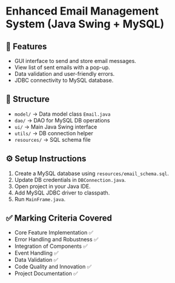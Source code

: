 # Enhanced Email Management System (Java Swing + MySQL)

## 📌 Features
- GUI interface to send and store email messages.
- View list of sent emails with a pop-up.
- Data validation and user-friendly errors.
- JDBC connectivity to MySQL database.

## 📁 Structure
- `model/` → Data model class `Email.java`
- `dao/` → DAO for MySQL DB operations
- `ui/` → Main Java Swing interface
- `utils/` → DB connection helper
- `resources/` → SQL schema file

## ⚙️ Setup Instructions

1. Create a MySQL database using `resources/email_schema.sql`.
2. Update DB credentials in `DBConnection.java`.
3. Open project in your Java IDE.
4. Add MySQL JDBC driver to classpath.
5. Run `MainFrame.java`.

## ✅ Marking Criteria Covered

- Core Feature Implementation ✅
- Error Handling and Robustness ✅
- Integration of Components ✅
- Event Handling ✅
- Data Validation ✅
- Code Quality and Innovation ✅
- Project Documentation ✅